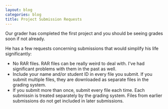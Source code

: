 ```yaml
---
layout: blog
categories: blog
title: Project Submission Requests
---
```

Our grader has completed the first project and you should be seeing grades soon if not already.

He has a few requests concerning submissions that would simplify his life significantly:

* No RAR files.  RAR files can be really weird to deal with.  I've had significant problems with them in the past as well.
* Include your name and/or student ID in every file you submit.  If you submit multiple files, they are downloaded as separate files in the grading system.
* If you submit more than once, submit every file each time.  Each submissin is treated separately by the grading system.  Files from earlier submissions do not get included in later submissions.

